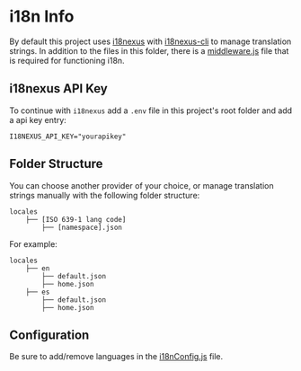# i18n Info

By default this project uses [i18nexus](https://app.i18nexus.com/) with [i18nexus-cli](https://www.npmjs.com/package/i18nexus-cli) to manage translation strings. In addition to the files in this folder, there is a [middleware.js](../../middleware.js) file that is required for functioning i18n.

## i18nexus API Key

To continue with `i18nexus` add a `.env` file in this project's root folder and add a api key entry:

```text
I18NEXUS_API_KEY="yourapikey"
```

## Folder Structure

You can choose another provider of your choice, or manage translation strings manually with the following folder structure:

```text
locales
	├── [ISO 639-1 lang code]
		├── [namespace].json
```

For example:

```text
locales
	├── en
		├── default.json
		├── home.json
	├── es
		├── default.json
		├── home.json
```

## Configuration

Be sure to add/remove languages in the [i18nConfig.js](./i18nConfig.js) file.
